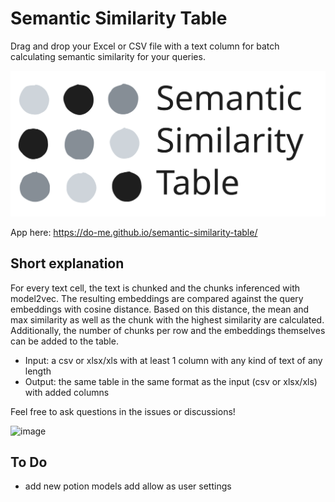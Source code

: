 # Semantic Similarity Table
Drag and drop your Excel or CSV file with a text column for batch calculating semantic similarity for your queries.

![](data/sst.svg)

App here: https://do-me.github.io/semantic-similarity-table/

## Short explanation 

For every text cell, the text is chunked and the chunks inferenced with model2vec. The resulting embeddings are compared against the query embeddings with cosine distance. Based on this distance, the mean and max similarity as well as the chunk with the highest similarity are calculated. Additionally, the number of chunks per row and the embeddings themselves can be added to the table.

- Input: a csv or xlsx/xls with at least 1 column with any kind of text of any length
- Output: the same table in the same format as the input (csv or xlsx/xls) with added columns

Feel free to ask questions in the issues or discussions!

![image](https://github.com/user-attachments/assets/41082450-7170-4cb0-84f5-2f15fc90fc4a)

## To Do 
- add new potion models add allow as user settings
